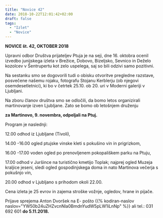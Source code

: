 ```yaml
---
title: "Novice 42"
date: 2018-10-22T12:01:42+02:00
draft: false
tags:
  - "Izlet"
  - "Novice"
---
```



**NOVICE št. 42, OKTOBER  2018**



Upravni odbor Društva prijateljev Ptuja je na seji, dne 16. oktobra ocenil izvedbo junijskega izleta v Brežice, Dobovo, Bizeljsko, Sevnico in Deželo kozolcev v Šentrupertu kot zelo uspelega, saj so bili odzivi samo pozitivni.

Na sestanku smo se dogovorili tudi o obisku otvoritve pregledne razstave,  posvečene našemu rojaku, fotografu Stojanu Kerblerju (ob njegovi osemdesetletnici), ki bo v četrtek 25.10. ob 20. uri v Moderni galeriji v Ljubljani.

Na zboru članov društva smo se odločili, da bomo letos organizirali martinovanje izven Ljubljane. Zato se bomo ob letošnjem druženju

**za Martinovo,  9. novembra, odpeljali na Ptuj.**

Program je naslednji:

12.00 odhod iz Ljubljane (Tivoli),

14.00 -16.00 ogled ptujske vinske kleti s pokušino vin in prigrizkom,

16.00 -17.00 voden ogled po prenovljenem pokopališkem parku na Ptuju,

17.00 odhod v Juršince na turistično kmetijo Toplak; najprej ogled Muzeja kraljice jeseni, sledi ogled gospodinjskega doma in nato Martinova večerja s pokušnjo vin,

20.00 odhod v Ljubljano s prihodom okoli 22.00.

Cena izleta je 25 evrov in zajema stroške vožnje, ogledov, hrane in pijače.

Prijave sprejema Anton Dvoršek na E- pošto {{% kodiran-naslov naslov="YW50b24uZHZvcnNla0BmdnYudW5pLW1iLnNp" %}} ali tel.: 031 692 601 **do 5.11.2018.**
<!--more-->